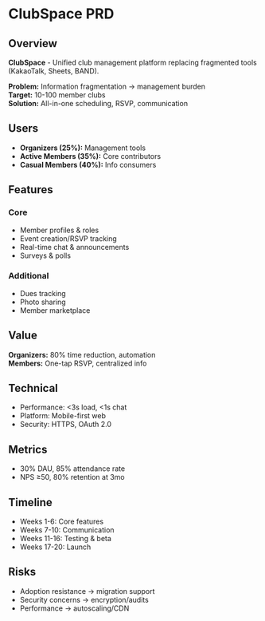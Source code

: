# ClubSpace PRD

## Overview
**ClubSpace** - Unified club management platform replacing fragmented tools (KakaoTalk, Sheets, BAND).

**Problem:** Information fragmentation → management burden  
**Target:** 10-100 member clubs  
**Solution:** All-in-one scheduling, RSVP, communication

## Users
- **Organizers (25%):** Management tools
- **Active Members (35%):** Core contributors  
- **Casual Members (40%):** Info consumers

## Features
### Core
- Member profiles & roles
- Event creation/RSVP tracking  
- Real-time chat & announcements
- Surveys & polls

### Additional
- Dues tracking
- Photo sharing
- Member marketplace

## Value
**Organizers:** 80% time reduction, automation  
**Members:** One-tap RSVP, centralized info

## Technical
- Performance: <3s load, <1s chat
- Platform: Mobile-first web
- Security: HTTPS, OAuth 2.0

## Metrics
- 30% DAU, 85% attendance rate
- NPS ≥50, 80% retention at 3mo

## Timeline
- Weeks 1-6: Core features
- Weeks 7-10: Communication
- Weeks 11-16: Testing & beta
- Weeks 17-20: Launch

## Risks
- Adoption resistance → migration support
- Security concerns → encryption/audits
- Performance → autoscaling/CDN